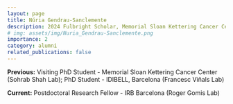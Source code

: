 ```yaml
---
layout: page
title: Núria Gendrau-Sanclemente
description: 2024 Fulbright Scholar, Memorial Sloan Kettering Cancer Center
# img: assets/img/Nuria_Gendrau-Sanclemente.png
importance: 2
category: alumni
related_publications: false
---
```


**Previous:** Visiting PhD Student - Memorial Sloan Kettering Cancer Center (Sohrab Shah Lab); PhD Student - IDIBELL, Barcelona (Francesc Viñals Lab)

**Current:** Postdoctoral Research Fellow - IRB Barcelona (Roger Gomis Lab)
